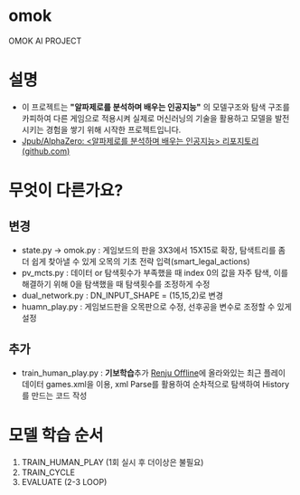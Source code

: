# omok
OMOK AI PROJECT

# 설명
- 이 프로젝트는 **"알파제로를 분석하며 배우는 인공지능"** 의 모델구조와 탐색 구조를 카피하여 다른 게임으로 적용시켜 실제로 머신러닝의 기술을 활용하고 모델을 발전시키는 경험을 쌓기 위해 시작한 프로젝트입니다.
- [Jpub/AlphaZero: <알파제로를 분석하며 배우는 인공지능> 리포지토리 (github.com)](https://github.com/Jpub/AlphaZero)
# 무엇이 다른가요?

## 변경
 - state.py -> omok.py : 게임보드의 판을 3X3에서 15X15로 확장, 탐색트리를 좀 더 쉽게 찾아낼 수 있게 오목의 기초 전략 입력(smart_legal_actions)
 -  pv_mcts.py : 데이터 or 탐색횟수가 부족했을 때 index 0의 값을 자주 탐색, 이를 해결하기 위해 0을 탐색했을 때 탐색횟수를 조정하게 수정
 - dual_network.py : DN_INPUT_SHAPE = (15,15,2)로 변경
 - huamn_play.py : 게임보드판을 오목판으로 수정, 선후공을 변수로 조정할 수 있게 설정
 
## 추가
- train_human_play.py :  **기보학습**추가 [Renju Offline](http://renjuoffline.com/main.php)에 올라와있는 최근 플레이 데이터 games.xml을 이용, xml Parse를 활용하여 순차적으로 탐색하여 History를 만드는 코드 작성

# 모델 학습 순서
1. TRAIN_HUMAN_PLAY (1회 실시 후 더이상은 불필요)
2. TRAIN_CYCLE
3. EVALUATE (2-3 LOOP)
